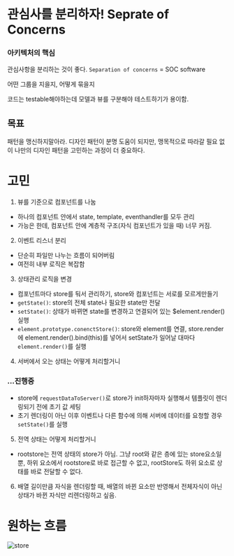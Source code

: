 # 관심사를 분리하자! Seprate of Concerns

### 아키텍처의 핵심

관심사항을 분리하는 것이 좋다. `Separation of concerns` = SOC software

어떤 그룹을 지을지, 어떻게 묶을지

코드는 testable해야하는데 모델과 뷰를 구분해야 테스트하기가 용이함.

## 목표

패턴을 맹신하지말아라. 디자인 패턴이 분명 도움이 되지만, 맹목적으로 따라갈 필요 없이 나만의 디자인 패턴을 고민하는 과정이 더 중요하다.

# 고민

1. 뷰를 기준으로 컴포넌트를 나눔

- 하나의 컴포넌트 안에서 state, template, eventhandler를 모두 관리
- 가능은 한데, 컴포넌트 안에 계층적 구조(자식 컴포넌트가 있을 때) 너무 커짐.

2. 이벤트 리스너 분리

- 단순히 파일만 나누는 흐름이 되어버림
- 여전히 내부 로직은 복잡함

3. 상태관리 로직을 변경

- 컴포넌트마다 store를 둬서 관리하기, store와 컴포넌트는 서로를 모르게만들기
- `getState()`: store의 전체 state나 필요한 state만 전달
- `setState()`: 상태가 바뀌면 state를 변경하고 연결되어 있는 $element.render()실행
- `element.prototype.conenctStore()`: store와 element를 연결, store.render에 element.render().bind(this)를 넣어서 setState가 일어날 대마다 `element.render()`를 실행

4. 서버에서 오는 상태는 어떻게 처리할거니

### ...진행중

- store에 `requestDataToServer()`로 store가 init하자마자 실행해서 템플릿이 렌더링되기 전에 초기 값 세팅
- 초기 렌더링이 아닌 이후 이벤트나 다른 함수에 의해 서버에 데이터를 요청할 경우 `setState()`를 실행

5. 전역 상태는 어떻게 처리할거니

- rootstore는 전역 상태의 store가 아님. 그냥 root와 같은 층에 있는 store요소일 뿐, 하위 요소에서 rootstore로 바로 접근할 수 없고, rootStore도 하위 요소로 상태를 바로 전달할 수 없다.

6. 배열 길이만큼 자식을 렌더링할 때, 배열의 바뀐 요소만 반영해서 전체자식이 아닌 상태가 바뀐 자식만 리렌더링하고 싶음.

# 원하는 흐름

![store](https://user-images.githubusercontent.com/71386219/160060277-f922ff85-81a2-47e4-9b37-973475d0647f.jpg)
